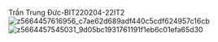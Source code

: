 Trần Trung Đức-BIT220204-22IT2
![z5664457616956_c7ae62d689adf440c5cdf624957c16cb](https://github.com/user-attachments/assets/1c97e7eb-af79-4b4f-af14-2c56e5809e85)
![z5664457545031_9d05bc1931761191f1eb6c01efa65d30](https://github.com/user-attachments/assets/08194210-d514-4f6c-aef0-0ad223baaccc)
